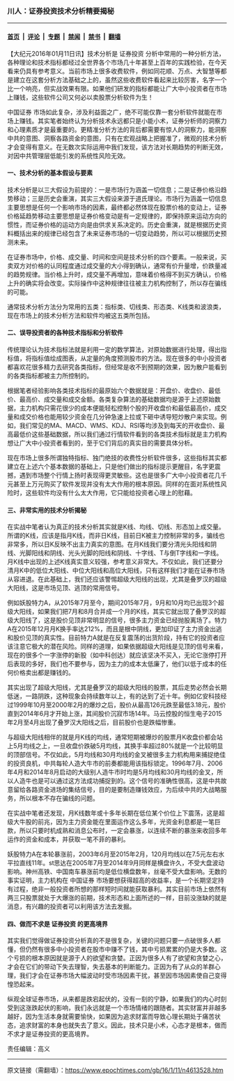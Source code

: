 ### 川人：证券投资技术分析精要揭秘

---

#### [首页](../../../..?n4613528) &nbsp;|&nbsp; [评论](../../../../../epoch-comment?n4613528) &nbsp;|&nbsp; [专题](../../../../../epoch-special?n4613528) &nbsp;|&nbsp; [禁闻](../../../../../epoch-news?n4613528) &nbsp;|&nbsp; [禁书](../../../../../books?n4613528) &nbsp;|&nbsp; [翻墙](https://github.com/gfw-breaker/nogfw/blob/master/README.md?n4613528)


<div class="post_content" id="artbody" itemprop="articleBody">
 <!-- article content begin -->
 <p>
  【大纪元2016年01月11日讯】技术分析是
  <ok href="https://www.epochtimes.com/gb/tag/%E8%AF%81%E5%88%B8%E6%8A%95%E8%B5%84.html">
   证券投资
  </ok>
  分析中常用的一种分析方法，各种理论和技术指标都经过全世界各个市场几十年甚至上百年的实践检验，在今天看来仍具有参考意义。当前市场上很多收费软件，例如同花顺、万点、大智慧等都是建立在这套分析方法基础之上的，虽然这些收费软件看起来比较厉害，名字一个比一个响亮，但实战效果有限。如果他们研发的指标都能让广大中小投资者在市场上赚钱，这些软件公司又何必以卖股票分析软件为生！
 </p>
 <p>
  <ok href="https://www.epochtimes.com/gb/tag/%E4%B8%AD%E5%9B%BD%E8%AF%81%E5%88%B8.html">
   中国证券
  </ok>
  市场如此复杂，涉及利益面之广，绝不可能仅靠一套分析软件就能在市场上赚钱。其实笔者始终认为分析技术永远都只是小能小术，证券分析师的洞察力和心理素质才是最重要的。更精准分析方法的背后都需要有惊人的洞察力，能洞察中共的意图、洞察各路资金的意图，只有在宏观战略上把握准了，微观的技术分析才会变得有意义。在无数次实际运用中我们发现，该方法对长期趋势的判断无效，对因中共管理层低能引发的系统性风险无效。
 </p>
 <p>
  <h4>
   一、技术分析的基本假设与要素
  </h4>
  <p>
   技术分析是以三大假设为前提的：一是市场行为涵盖一切信息；二是证券价格沿趋势移动；三是历史会重演，其实三大假设来源于道氏理论。市场行为涵盖一切信息主要思想是任何一个影响市场的因素，最终都必然体现在股票价格的变动上，证券价格延趋势移动主要思想是证券价格变动是有一定规律的，即保持原来运动方向的惯性，而证券价格的运动方向是由供求关系决定的。历史会重演，就是根据历史资料概括出来的规律已经包含了未来证券市场的一切变动趋势，所以可以根据历史预测未来。
  </p>
  <p>
   在证券市场中，价格、成交量、时间和空间是技术分析的四个要素。一般来说，买卖双方对价格的认同程度通过成交量的大小得到确认，通常有价升量增，价跌量减的趋势规律。当价格上升时，成交量不再增加，意味着价格得不到买方确认，价格上升的确实将会改变。实际操作中这种规律往往被主力机构控制了，所以存在骗线的可能。
  </p>
  <p>
   通常技术分析方法分为常用的五类：指标类、切线类、形态类、K线类和波浪类，现在市场上的技术分析方法和软件均被这五类所包括。
  </p>
  <p>
   <h4>
    二、误导投资者的各种技术指标和分析软件
   </h4>
   <p>
    传统理论认为技术指标法就是利用一定的数学算法，对原始数据进行处理，得出指标值，将指标值绘成图表，从定量的角度预测股市的方法。现在很多的中小投资者都喜欢花很多精力去研究各类指标，但经常是收不到预期的效果，因为散户能看到的各类指标都被主力所控制的。
   </p>
   <p>
    根据笔者经验影响各类技术指标的最原始六个数据就是：开盘价、收盘价、最低价、最高价、成交量和成交金额。各类复杂算法的基础数据均是源于上述原始数据，主力机构只需花很少的成本便能轻松控制个股的开收盘价和最低最高价，成交量和成交价格也能用较少资金在几分钟急速上拉或下砸中诱导短炒散户来实现。例如，我们常见的MA、MACD、WMS、KDJ、RSI等均涉及到每天的开收盘价、最高最低价这些基础数据，所以我们通过行情软件看到的各类技术指标就是主力机构想让广大中小投资者看到的，至于它们背后的真实目的需要具体分析。
   </p>
   <p>
    现在市场上很多所谓独特指标、独门绝技的收费性分析软件很多，这些指标其实都建立在上述六个基本数据的基础上，只是他们做出的指标提示更醒目，名字更震撼，遇到市场整个行情上扬时表现得更灵敏些。这也是很多广大中小投资者花几千元甚至上万元购买了软件发现并没有太大作用的根本原因。同样的在面对系统性风险时，这些软件均没有什么太大作用，它只能给投资者心理上的慰藉。
   </p>
   <p>
    <h4>
     三、非常实用的技术分析揭秘
    </h4>
    <p>
     在实战中笔者认为真正的技术分析其实就是K线、均线、切线、形态加上成交量。所谓的K线，应该是指月K线，而非日K线，目前日K被主力控制非常的多，骗线也非常多，所以日K反映不出主力真实的意图。在月K线我们要分清光头阳线和阴线、光脚阳线和阴线、光头光脚的阳线和阴线、十字线、T与倒T字线和一字线。月K线中出现的上述K线真实意义较强，参考意义非常大。不仅如此，我们还要分清月K中的低位大阳线、中位大阳线和高位大阳线，只有这样我们才能在证券市场从容进退。在此基础上，我们还应该警惕超级大阳线的出现，尤其是叠罗汉的超级大阳线，这是市场见顶、逃顶的常用信号。
    </p>
    <p>
     例如妖股特力A，从2015年7月至今，期间2015年7月，9月和10月均已出现3个超级大阳线，如果我们把7月和8月合并成一个月的K线，其实它就出现了叠罗汉的超级大阳线了，这是股价见顶非常明显的信号，很多主力资金已经抛股离场了。特力A在2015年12月月K换手率达212%，而且是根中阴线，更加印证了主力资金出逃和股价见顶的真实性。目前特力A就是在反复震荡的出货阶段，持有它的投资者应该注意它极大的潜在风险。同样的道理，如果依据超级大阳线是见顶的信号来看，现在的很多个一字涨停的新股（如中科创达）就应该坚决不买入，无论它涨停打开后表现的多好，我们也不要参与，因为主力的成本太低廉了，他们以低于成本的任何价格卖出都是赚钱的。
    </p>
    <p>
     其实出现了超级大阳线，尤其是叠罗汉的超级大阳线的股票，其后走势必然会长期低迷，一路阴跌，这种现象会持续数年以上，有的达到了近十年。例如亿安科技经过1999年10月至2000年2月的爆炒之后，股价从最高126元跌至最低3.18元，股价直到2014年6月才开始上涨，其间股价沉寂市场14年。马云控股的恒生电子2015年2月至4月出现了叠罗汉大阳线之后，目前股价也是跌幅惨重。
    </p>
    <p>
     与超级大阳线相伴的就是月K线的均线，通常短期被爆炒的股票月K收盘价都会站上5月均线之上，一旦收盘价跌破5月均线，其换手率超过80%就是一个比较明显的顶部信号。不仅如此，5月均线和30月均线的金叉被很多主力机构用来捕捉绝佳的投资良机，中共每轮人造大牛市的前奏都能用该指标锁定。1996年7月、2006年4月和2014年8月启动的大级别人造牛市时均是5月均线和30月均线的金叉，所以人造牛也是可以通过这方法成功捕捉到的。这个信号的准确性很高，这是中共故意留给各路资金进场的集结信号，目的是要制造赚钱效应，为后续中共的大战略服务，所以根本不存在骗线的问题。
    </p>
    <p>
     在实战中笔者还发现，月K线数年或十多年长期在低位某个价位上下震荡，这是超级大牛股的前兆，因为主力资金能在里面运作这么多年，光资金利息都是一笔巨款，所以只要时机成熟和消息公布时，一定会暴涨，以连续不断的暴涨来收回多年运作的资金和成本，并获取一笔不菲的暴利。
    </p>
    <p>
     妖股特力A在本轮暴涨前，2003年6月至2015年2月，120月均线以在7.5元左右水平拉直线11年。st思达在2005年7月至2014年9月同样是横盘许久，不受大盘波动影响。神州高铁、中国南车暴涨前均是低位横盘数年，丝毫不受大盘影响。无数的事实证明，主力机构在
     <ok href="https://www.epochtimes.com/gb/tag/%E4%B8%AD%E5%9B%BD%E8%AF%81%E5%88%B8.html">
      中国证券
     </ok>
     市场要想获得超高的收益率，是一个长期坚定持有过程，绝非一般投资者所想的那样短时间就能获取暴利。其实目前市场上依然有两三只股票就处于大爆涨的前期，技术形态和上面所述的一样，目前没涨缺的就是消息，有兴趣的投资者可以利用该方法去发掘。
    </p>
    <p>
     <h4>
      四、做而不求是
      <ok href="https://www.epochtimes.com/gb/tag/%E8%AF%81%E5%88%B8%E6%8A%95%E8%B5%84.html">
       证券投资
      </ok>
      的更高境界
     </h4>
     <p>
      其实我们觉得做证券投资分析真的不是很复杂，关键的问题只要一点破很多人都懂，但仍然有很多中小投资者在股市中赚不了钱，其中亏损累累的仍是大多数。这个亏损的根本原因就是源于人的欲望和贪婪。正因为很多人有了欲望和贪婪之心，才会在它们的带动下失去理智，失去基本的判断能力。正因为有了从众的羊群心理，我们才会在证券市场大幅波动时受市场因素干扰，甚至因市场因素使自己变得惶恐起来。
     </p>
     <p>
      纵观全球证券市场，从来都是跌宕起伏的，没有一刻的宁静，如果我们的内心时刻受到这涨跌起伏的影响，我们永远就是一个市场情绪的跟随者。其实财富并非越多越好，因为生活本身就需要愉快，如果因为追求财富而导致心理长期处于痛苦状态，追求财富的本身也就失去了意义。因此，技术只是小术，心态才是根本，做而不求才是证券投资的更高境界。
     </p>
     <p>
      责任编辑：高义
     </p>
     <!-- article content end -->
     <div id="below_article_ad">
     </div>
    </p>
   </p>
  </p>
 </p>
</div>


---

原文链接（需翻墙）：https://www.epochtimes.com/gb/16/1/11/n4613528.htm